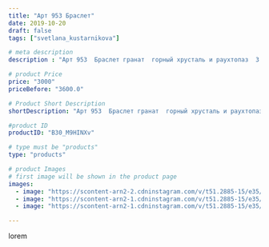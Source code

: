 ```yaml
---
title: "Арт 953 Браслет"
date: 2019-10-20
draft: false
tags: ["svetlana_kustarnikova"]

# meta description
description : "Арт 953  Браслет гранат  горный хрусталь и раухтопаз  3 ряда ПРОДАНО"

# product Price
price: "3000"
priceBefore: "3600.0"

# Product Short Description
shortDescription: "Арт 953  Браслет гранат  горный хрусталь и раухтопаз  3 ряда ПРОДАНО"

#product ID
productID: "B30_M9HINXv"

# type must be "products"
type: "products"

# product Images
# first image will be shown in the product page
images:
  - image: "https://scontent-arn2-2.cdninstagram.com/v/t51.2885-15/e35/74348658_537188280414228_2823560012317693567_n.jpg?se=7&tp=1&_nc_ht=scontent-arn2-2.cdninstagram.com&_nc_cat=100&_nc_ohc=451I2ttvz0oAX_Di9MF&oh=bf395f9f31d05c96fdc4adf634b9ebbe&oe=606D759A&ig_cache_key=MjE1ODYyODA3NjEzMzY4MTkwNA%3D%3D.2"
  - image: "https://scontent-arn2-1.cdninstagram.com/v/t51.2885-15/e35/72489196_206706636990927_8890089101368509725_n.jpg?se=8&tp=1&_nc_ht=scontent-arn2-1.cdninstagram.com&_nc_cat=103&_nc_ohc=jQbJzM0NECcAX9KmR_k&oh=13dab7da37987e2261eec9deb309fee6&oe=606C0E6F&ig_cache_key=MjE1ODYyODA3NjEyNTMwODI2Nw%3D%3D.2"
  - image: "https://scontent-arn2-1.cdninstagram.com/v/t51.2885-15/e35/71224516_518884388668331_2355225036532568246_n.jpg?se=8&tp=1&_nc_ht=scontent-arn2-1.cdninstagram.com&_nc_cat=111&_nc_ohc=pMtcuf8TvEIAX_ZeJm5&oh=7a309c00d00149936cfaac39157d71b9&oe=606BD236&ig_cache_key=MjE1ODYyODA3NjEzMzYxODgzNg%3D%3D.2"

---
```

lorem
